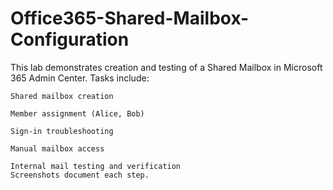 # Office365-Shared-Mailbox-Configuration

This lab demonstrates creation and testing of a Shared Mailbox in Microsoft 365 Admin Center.
Tasks include:

    Shared mailbox creation

    Member assignment (Alice, Bob)

    Sign-in troubleshooting

    Manual mailbox access

    Internal mail testing and verification
    Screenshots document each step.
